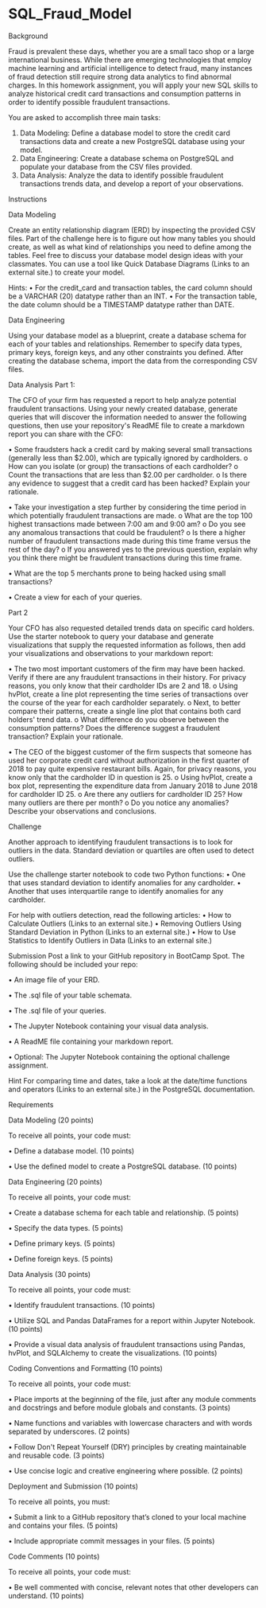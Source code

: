 # SQL_Fraud_Model


Background

Fraud is prevalent these days, whether you are a small taco shop or a large international business. While there are emerging technologies that employ machine learning and artificial intelligence to detect fraud, many instances of fraud detection still require strong data analytics to find abnormal charges.
In this homework assignment, you will apply your new SQL skills to analyze historical credit card transactions and consumption patterns in order to identify possible fraudulent transactions.

You are asked to accomplish three main tasks:

1.	 Data Modeling: Define a database model to store the credit card transactions data and create a new PostgreSQL database using your model.
2.	 Data Engineering: Create a database schema on PostgreSQL and populate your database from the CSV files provided.
3.	 Data Analysis: Analyze the data to identify possible fraudulent transactions trends data, and develop a report of your observations.


Instructions

Data Modeling

Create an entity relationship diagram (ERD) by inspecting the provided CSV files. Part of the challenge here is to figure out how many tables you should create, as well as what kind of relationships you need to define among the tables. Feel free to discuss your database model design ideas with your classmates. You can use a tool like Quick Database Diagrams (Links to an external site.) to create your model.
  
  Hints:
•	For the credit_card and transaction tables, the card column should be a VARCHAR (20) datatype rather than an INT.
•	For the transaction table, the date column should be a TIMESTAMP datatype rather than DATE.

Data Engineering

Using your database model as a blueprint, create a database schema for each of your tables and relationships. Remember to specify data types, primary keys, foreign keys, and any other constraints you defined. After creating the database schema, import the data from the corresponding CSV files.

Data Analysis
Part 1:

The CFO of your firm has requested a report to help analyze potential fraudulent transactions. Using your newly created database, generate queries that will discover the information needed to answer the following questions, then use your repository's ReadME file to create a markdown report you can share with the CFO:

•	Some fraudsters hack a credit card by making several small transactions (generally less than $2.00), which are typically ignored by cardholders.
  o	How can you isolate (or group) the transactions of each cardholder?
  o	Count the transactions that are less than $2.00 per cardholder.
  o	Is there any evidence to suggest that a credit card has been hacked? Explain your rationale.

•	Take your investigation a step further by considering the time period in which potentially fraudulent transactions are made.
  o	What are the top 100 highest transactions made between 7:00 am and 9:00 am?
  o	Do you see any anomalous transactions that could be fraudulent?
  o	Is there a higher number of fraudulent transactions made during this time frame versus the rest of the day?
  o	If you answered yes to the previous question, explain why you think there might be fraudulent transactions during this time frame.

•	What are the top 5 merchants prone to being hacked using small transactions?

•	Create a view for each of your queries.

Part 2

Your CFO has also requested detailed trends data on specific card holders. Use the starter notebook to query your database and generate visualizations that supply the requested information as follows, then add your visualizations and observations to your markdown report:

•	The two most important customers of the firm may have been hacked. Verify if there are any fraudulent transactions in their history. For privacy reasons, you only know that their cardholder IDs are 2 and 18.
  o	Using hvPlot, create a line plot representing the time series of transactions over the course of the year for each cardholder separately.
  o	Next, to better compare their patterns, create a single line plot that contains both card holders' trend data.
  o	What difference do you observe between the consumption patterns? Does the difference suggest a fraudulent transaction? Explain your rationale.

•	The CEO of the biggest customer of the firm suspects that someone has used her corporate credit card without authorization in the first quarter of 2018 to pay quite expensive restaurant bills. Again, for privacy reasons, you know only that the cardholder ID in question is 25.
  o	Using hvPlot, create a box plot, representing the expenditure data from January 2018 to June 2018 for cardholder ID 25.
  o	Are there any outliers for cardholder ID 25? How many outliers are there per month?
  o	Do you notice any anomalies? Describe your observations and conclusions.

Challenge

Another approach to identifying fraudulent transactions is to look for outliers in the data. Standard deviation or quartiles are often used to detect outliers.

Use the challenge starter notebook to code two Python functions:
•	One that uses standard deviation to identify anomalies for any cardholder.
•	Another that uses interquartile range to identify anomalies for any cardholder.

For help with outliers detection, read the following articles:
•	How to Calculate Outliers (Links to an external site.)
•	Removing Outliers Using Standard Deviation in Python (Links to an external site.)
•	How to Use Statistics to Identify Outliers in Data (Links to an external site.)

Submission
Post a link to your GitHub repository in BootCamp Spot. The following should be included your repo:

•	An image file of your ERD.

•	The .sql file of your table schemata.

•	The .sql file of your queries.

•	The Jupyter Notebook containing your visual data analysis.

•	A ReadME file containing your markdown report.

•	Optional: The Jupyter Notebook containing the optional challenge assignment.

Hint
For comparing time and dates, take a look at the date/time functions and operators (Links to an external site.) in the PostgreSQL documentation.


Requirements

Data Modeling (20 points)
   
   To receive all points, your code must:
   
   •	Define a database model. (10 points)
   
   •	Use the defined model to create a PostgreSQL database. (10 points)

Data Engineering (20 points)
   
   To receive all points, your code must:
   
   •	Create a database schema for each table and relationship. (5 points)
   
   •	Specify the data types. (5 points)
   
   •	Define primary keys. (5 points)
   
   •	Define foreign keys. (5 points)

Data Analysis (30 points)
   
   To receive all points, your code must:
   
   •	Identify fraudulent transactions. (10 points)
   
   •	Utilize SQL and Pandas DataFrames for a report within Jupyter Notebook. (10 points)
   
   •	Provide a visual data analysis of fraudulent transactions using Pandas, hvPlot, and SQLAlchemy to create the visualizations. (10 points)

Coding Conventions and Formatting (10 points)
   
   To receive all points, your code must:
   
   •	Place imports at the beginning of the file, just after any module comments and docstrings and before module globals and constants. (3 points)
   
   •	Name functions and variables with lowercase characters and with words separated by underscores. (2 points)
   
   •	Follow Don't Repeat Yourself (DRY) principles by creating maintainable and reusable code. (3 points)
   
   •	Use concise logic and creative engineering where possible. (2 points)

Deployment and Submission (10 points)
  
  To receive all points, you must:
   
   •	Submit a link to a GitHub repository that’s cloned to your local machine and contains your files. (5 points)
   
   •	Include appropriate commit messages in your files. (5 points)

Code Comments (10 points)
   
   To receive all points, your code must:
   
   •	Be well commented with concise, relevant notes that other developers can understand. (10 points)
